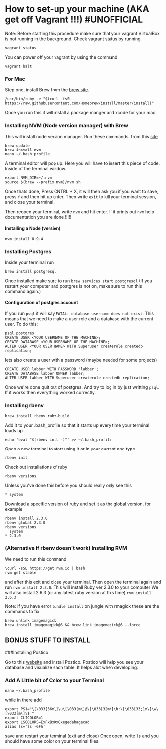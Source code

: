 # How to set-up your machine (AKA get off Vagrant !!!)  #UNOFFICIAL

Note: Before starting this procedure make sure that your vagrant VirtualBox is not running in the background. 
Check vagrant status by running 
```
vagrant status
``` 
You can power off your vagrant by using the command 
```
vagrant halt
```

### For Mac

Step one, install Brew from the [brew site](https://brew.sh/).
```
/usr/bin/ruby -e "$(curl -fsSL https://raw.githubusercontent.com/Homebrew/install/master/install)"
```
Once you run this it will install a package manger and xcode for your mac.

### Installing NVM (Node version manager) with Brew

This will install node version manager.
Run these commands. from this [site](http://dev.topheman.com/install-nvm-with-homebrew-to-use-multiple-versions-of-node-and-iojs-easily/)

```
brew update
brew install nvm
nano ~/.bash_profile
```
A terminal editor will pop up. Here you will have to insert this piece of code. Inside of the terminal window.

```
export NVM_DIR=~/.nvm
source $(brew --prefix nvm)/nvm.sh
```
Once thats done, Press CNTRL + X, it will then ask you if you want to save, press `Y` and then hit up enter. Then write `exit` to kill your terminal session, and close your terminal.

Then reopen your terminal, write `nvm` and hit enter.  If it prints out `nvm` help documentation you are done !!!!!

#### Installing a Node (version)

```
nvm install 8.9.4
```

### Installing Postgres

Inside your terminal run

```
brew install postgresql
```
Once installed make sure to run `brew services start postgresql` (If you restart your computer and postgres is not on, make sure to run this command again.)

#### Configuration of postgres account

If you run `psql` it will say `FATAL: database username does not exist`. This means that we need to make a user role and a database with the current user.
To do this:

```
psql postgres
CREATE USER <YOUR USERNAME OF THE MACHINE>;
CREATE DATABASE <YOUR USERNAME OF THE MACHINE>;
ALTER USER <YOUR USER NAME> WITH Superuser createrole createdb replication;
```
lets also create a user with a password (maybe needed for some projects)
```
CREATE USER labber WITH PASSWORD 'labber';
CREATE DATABASE labber OWNER labber;
ALTER USER labber WITH Superuser createrole createdb replication;
```
Once we're done quit out of postgres. And try to log in by just writting `psql`. If it works then everything worked correctly.

### Installing rbenv

```
brew install rbenv ruby-build
```

Add it to your .bash_profile so that it starts up every time your terminal loads up

```
echo 'eval "$(rbenv init -)"' >> ~/.bash_profile
```

Open a new terminal to start using it or in your current one type
```
rbenv init
```

Check out installations of ruby
```
rbenv versions
```

Unless you've done this before you should really only see this
```
* system
```

Download a specific version of ruby and set it as the global version, for example
```
rbenv install 2.3.0
rbenv global 2.3.0
rbenv versions
  system
* 2.3.0
```

### (Alternative if rbenv doesn't work) Installing RVM

We need to run this command

```
\curl -sSL https://get.rvm.io | bash
rvm get stable
```

and after this exit and close your terminal.
Then open the terminal again and run `rvm install 2.3.0`. This will install Ruby ver 2.3.0 to your computer
We will also install 2.6.3 (or any latest ruby version at this time)
`rvm install 2.6.3`

Note: if you have error `bundle install` on jungle with rmagick
these are the commands to fix
```
brew unlink imagemagick
brew install imagemagick@6 && brew link imagemagick@6 --force
```

## BONUS STUFF TO INSTALL

###Installing Postico

Go to this [website](https://eggerapps.at/postico/) and install Postico.
Postico will help you see your database and visualize each table. It helps alot when developing.

### Add A Little bit of Color to your Terminal

```
nano ~/.bash_profile
```

while in there add

```
export PS1="\[\033[36m\]\u\[\033[m\]@\[\033[32m\]\h:\[\033[33;1m\]\w\[\033[m\]\$ "
export CLICOLOR=1
export LSCOLORS=ExFxBxDxCxegedabagacad
alias ls='ls -GFh'
```

save and restart your terminal (exit and close)
Once open, write `ls` and you should have some color on your terminal files.
